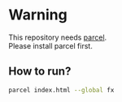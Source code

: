 # Warning

This repository needs [parcel](https://ko.parceljs.org/).  
Please install parcel first.

## How to run?

```sh
parcel index.html --global fx
```
